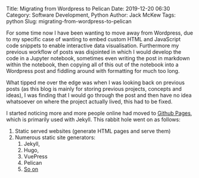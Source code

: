 Title: Migrating from Wordpress to Pelican
Date: 2019-12-20 06:30
Category: Software Development, Python
Author: Jack McKew
Tags: python
Slug: migrating-from-wordpress-to-pelican

For some time now I have been wanting to move away from Wordpress, due to my specific case of wanting to embed custom HTML and JavaScript code snippets to enable interactive data visualisation. Furthermore my previous workflow of posts was disjointed in which I would develop the code in a Jupyter notebook, sometimes even writing the post in markdown within the notebook, then copying all of this out of the notebook into a Wordpress post and fiddling around with formatting for much too long. 

What tipped me over the edge was when I was looking back on previous posts (as this blog is mainly for storing previous projects, concepts and ideas), I was finding that I would go through the post and then have no idea whatsoever on where the project actually lived, this had to be fixed.

I started noticing more and more people online had moved to [Github Pages](https://pages.github.com/), which is primarily used with Jekyll. This rabbit hole went on as follows:

1. Static served websites (generate HTML pages and serve them)
2. Numerous static site generators:
   1. Jekyll,
   2. Hugo,
   3. VuePress
   4. Pelican
   5. [So on](https://www.staticgen.com/)